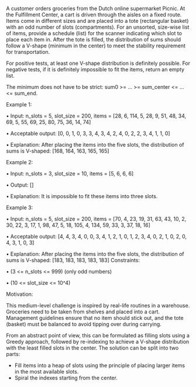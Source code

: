 A customer orders groceries from the Dutch online supermarket Picnic. At the Fulfillment Center, a cart is driven through the aisles on a fixed route. Items come in different sizes and are placed into a tote (rectangular basket) with an odd number of slots (compartments). For an unsorted, size-wise list of items, provide a schedule (list) for the scanner indicating which slot to place each item in. After the tote is filled, the distribution of sums should follow a V-shape (minimum in the center) to meet the stability requirement for transportation.

For positive tests, at least one V-shape distribution is definitely possible. For negative tests, if it is definitely impossible to fit the items, return an empty list.

The minimum does not have to be strict: sum0 >= … >= sum_center <= … <= sum_end.

Example 1:

•	Input: n_slots = 5, slot_size = 200, items = [28, 6, 114, 5, 28, 9, 51, 48, 34, 69, 5, 55, 69, 25, 80, 75, 36, 14, 74]

•	Acceptable output: [0, 0, 1, 0, 3, 3, 4, 3, 4, 2, 4, 0, 2, 2, 3, 4, 1, 1, 0]

•	Explanation: After placing the items into the five slots, the distribution of sums is V-shaped: [168, 164, 163, 165, 165]

Example 2:

•	Input: n_slots = 3, slot_size = 10, items = [5, 6, 6, 6]

•	Output: []

•	Explanation: It is impossible to fit these items into three slots.

Example 3:

•	Input: n_slots = 5, slot_size = 200, items = [70, 4, 23, 19, 31, 63, 43, 10, 2, 30, 22, 3, 17, 1, 98, 47, 5, 18, 105, 4, 134, 59, 33, 3, 37, 18, 16]

•	Acceptable output: [4, 4, 3, 4, 0, 0, 3, 4, 1, 2, 1, 0, 1, 2, 3, 4, 0, 2, 1, 0, 2, 0, 4, 3, 1, 0, 3]

•	Explanation: After placing the items into the five slots, the distribution of sums is V-shaped: [183, 183, 183, 183, 183]
Constraints:


•	(3 <= n_slots <= 999) (only odd numbers)

•	(10 <= slot_size <= 10^4)

Motivation:

This medium-level challenge is inspired by real-life routines in a warehouse. Groceries need to be taken from shelves and placed into a cart. Management guidelines ensure that no item should stick out, and the tote (basket) must be balanced to avoid tipping over during carrying.

From an abstract point of view, this can be formulated as filling slots using a Greedy approach, followed by re-indexing to achieve a V-shape distribution with the least filled slots in the center. The solution can be split into two parts:
- Fill items into a heap of slots using the principle of placing larger items in the most available slots.
- Spiral the indexes starting from the center.
